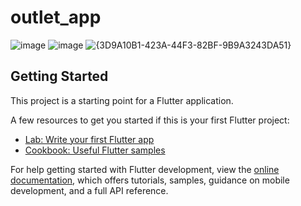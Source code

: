 # outlet_app

![image](https://github.com/user-attachments/assets/93656250-c91d-4093-acff-3599d6e8e0e7)
![image](https://github.com/user-attachments/assets/35829e12-bdef-4705-8303-9701d9df3278)
![{3D9A10B1-423A-44F3-82BF-9B9A3243DA51}](https://github.com/user-attachments/assets/3fdf3b71-a551-48f9-a501-10b9726b5bbb)




## Getting Started

This project is a starting point for a Flutter application.

A few resources to get you started if this is your first Flutter project:

- [Lab: Write your first Flutter app](https://docs.flutter.dev/get-started/codelab)
- [Cookbook: Useful Flutter samples](https://docs.flutter.dev/cookbook)

For help getting started with Flutter development, view the
[online documentation](https://docs.flutter.dev/), which offers tutorials,
samples, guidance on mobile development, and a full API reference.
